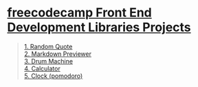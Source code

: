 # [freecodecamp Front End Development Libraries Projects](https://www.freecodecamp.org/learn/front-end-development-libraries/)

> [1. Random Quote](randomquote/)  
> [2. Markdown Previewer](/markdownpreviewer/)    
> [3. Drum Machine](/drummachine/)  
> [4. Calculator](/calculator/calculator/)  
> [5. Clock (pomodoro)](/clock/)  